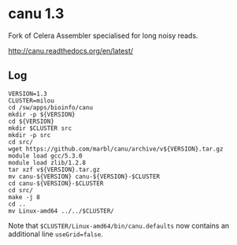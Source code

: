 canu 1.3
========

Fork of Celera Assembler specialised for long noisy reads.

<http://canu.readthedocs.org/en/latest/>

Log
---

    VERSION=1.3
    CLUSTER=milou
    cd /sw/apps/bioinfo/canu
    mkdir -p ${VERSION}
    cd ${VERSION}
    mkdir $CLUSTER src
    mkdir -p src
    cd src/
    wget https://github.com/marbl/canu/archive/v${VERSION}.tar.gz
    module load gcc/5.3.0
    module load zlib/1.2.8
    tar xzf v${VERSION}.tar.gz 
    mv canu-${VERSION} canu-${VERSION}-$CLUSTER
    cd canu-${VERSION}-$CLUSTER
    cd src/
    make -j 8
    cd ..
    mv Linux-amd64 ../../$CLUSTER/

Note that `$CLUSTER/Linux-amd64/bin/canu.defaults` now contains an additional line `useGrid=false`.

